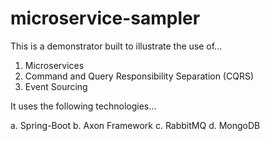 # microservice-sampler

This is a demonstrator built to illustrate the use of...

1. Microservices 
2. Command and Query Responsibility Separation (CQRS)
3. Event Sourcing

It uses the following technologies...

a. Spring-Boot
b. Axon Framework
c. RabbitMQ
d. MongoDB

